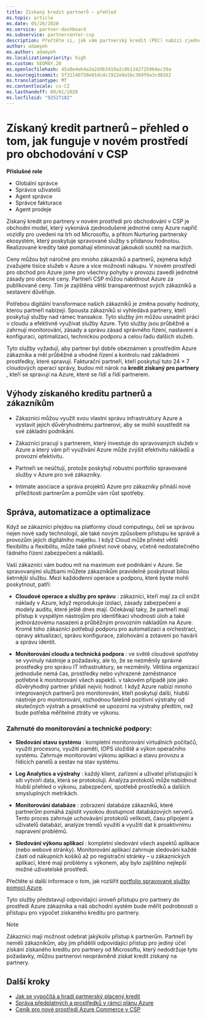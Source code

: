 ```yaml
---
title: Získaný kredit partnerů – přehled
ms.topic: article
ms.date: 05/26/2020
ms.service: partner-dashboard
ms.subservice: partnercenter-csp
description: Přečtěte si, jak vám partnerský kredit (PEC) nabízí zjednodušené ceny Azure, poskytuje spravované služby s přidanou hodnotou a pomáhá eliminovat soutěž na maržích.
author: adamyeh
ms.author: adamyeh
ms.localizationpriority: high
ms.custom: SEOMAY.20
ms.openlocfilehash: 45a9e4eb4a2e2ddb3419a2c8b1342725964ec39a
ms.sourcegitcommit: 5f31146f50e01dc4c1922e0a5bc369f0a3cd8162
ms.translationtype: MT
ms.contentlocale: cs-CZ
ms.lasthandoff: 09/01/2020
ms.locfileid: "92527182"
---
```

# <a name="partner-earned-credit---an-overview-of-how-it-works-in-the-new-commerce-experience-in-csp"></a>Získaný kredit partnerů – přehled o tom, jak funguje v novém prostředí pro obchodování v CSP

**Příslušné role**

- Globální správce
- Správce uživatelů
- Agent správce
- Správce fakturace
- Agent prodeje

Získaný kredit pro partnery v novém prostředí pro obchodování v CSP je obchodní model, který vykonává zjednodušené jednotné ceny Azure napříč vozidly pro uvedení na trh od Microsoftu, a přitom Nurturing partnerský ekosystém, který poskytuje spravované služby s přidanou hodnotou. Realizované kredity také pomáhají eliminovat jakoukoli soutěž na maržích.

Ceny můžou být náročné pro mnoho zákazníků a partnerů, zejména když zvažujete tisíce služeb v Azure a více možností nákupu. V novém prostředí pro obchod pro Azure jsme pro všechny pohyby v provozu zavedli jednotné zásady pro obecné ceny. Partneři CSP můžou nabídnout Azure za publikované ceny. Tím je zajištěna větší transparentnost svých zákazníků a sestavení důvěřuje.

Potřebou digitální transformace našich zákazníků je změna povahy hodnoty, kterou partneři nabízejí. Spousta zákazníků si vyhledává partnery, kteří poskytují služby nad rámec transakce. Tyto služby jim můžou usnadnit práci v cloudu a efektivně využívat služby Azure. Tyto služby jsou průběžně a zahrnují monitorování, zásady a správu zásad správného řízení, nastavení a konfiguraci, optimalizaci, technickou podporu a celou řadu dalších služeb. 

Tyto služby vyžadují, aby partner byl dobře obeznámen s prostředím Azure zákazníka a měl průběžné a vhodné řízení a kontrolu nad základními prostředky, které spravují. Fakturační partneři, kteří poskytují tuto 24 × 7 cloudových operací správy, budou mít nárok na **kredit získaný pro partnery** , kteří se spravují na Azure, které se řídí a řídí partnerem.


## <a name="benefits-of-the-partner-earned-credit-for-partners-and-customers"></a>Výhody získaného kreditu partnerů a zákazníkům

- Zákazníci můžou využít svou vlastní správu infrastruktury Azure a vystavit jejich důvěryhodnému partnerovi, aby se mohli soustředit na své základní podnikání.

- Zákazníci pracují s partnerem, který investuje do spravovaných služeb v Azure a který vám při využívání Azure může zvýšit efektivitu nákladů a provozní efektivitu.

- Partneři se neúčtují, protože poskytují robustní portfolio spravované služby v Azure pro své zákazníky.  

- Intimate asociace a správa projektů Azure pro zákazníky přináší nové příležitosti partnerům a pomůže vám růst spotřeby. 

## <a name="manage-automate-and-optimize"></a>Správa, automatizace a optimalizace

Když se zákazníci přejdou na platformy cloud computingu, čelí se správou nejen nové sady technologií, ale také novým způsobem přístupu ke správě a provozům jejich digitálního majetku. I když Cloud může přinést větší flexibilitu a flexibilitu, může také přinést nové obavy, včetně nedostatečného řádného řízení zabezpečení a nákladů. 

Vaši zákazníci vám budou mít na maximum své podnikání v Azure. Se spravovanými službami můžete zákazníkům pravidelně poskytovat bílou šetrnější službu. Mezi každodenní operace a podporu, které byste mohli poskytnout, patří:

- **Cloudové operace a služby pro správu** : zákazníci, kteří mají za cíl snížit náklady v Azure, když reprodukuje izolaci, zásady zabezpečení a modely auditu, které ještě dnes mají. Očekávají taky, že partneři mají přístup k vyspělým nástrojům pro identifikaci vhodnosti úloh a také jednorázovému nasazení a průběžným provozním nákladům na Azure. Kromě toho zákazníci potřebují podporu pro automatizaci a orchestraci, opravy aktualizací, správu konfigurace, zálohování a zotavení po havárii a správu identit. 

- **Monitorování cloudu a technická podpora** : ve světě cloudové spotřeby se vyvinuly nástroje a požadavky, ale to, že se nezměnily správné prostředky pro správu IT infrastruktury, se nezměnily. Většina organizací jednoduše nemá čas, prostředky nebo vyhrazené zaměstnance potřebné k monitorování všech aspektů. v takovém případě jste jako důvěryhodný partner přidali nejvíc hodnot. I když Azure nabízí mnoho integrovaných partnerů pro monitorování, kteří poskytují další, hlubší nástroje pro monitorování, rozhodnou falešně pozitivní výstrahy od skutečných výstrah a proaktivně se upozorní na výstrahy předtím, než bude potřeba měřitelné ztráty ve výkonu. 


### <a name="included-in-monitoring-and-technical-support"></a>Zahrnuté do monitorování a technické podpory:

- **Sledování stavu systému** : kompletní monitorování virtuálních počítačů, využití procesoru, využití paměti, IOPS úložiště a výkon operačního systému. Zahrnuje monitorování výkonu aplikací a stavu provozu a řídicích panelů a sestav na stav systému.

- **Log Analytics a výstrahy** : každý klient, zařízení a uživatel přistupující k síti vytvoří data, která se protokolují. Analýza protokolů může nabídnout hlubší přehled o výkonu, zabezpečení, spotřebě prostředků a dalších smysluplných metrikách.

- **Monitorování databáze** : zobrazení databáze zákazníků, které partnerům pomáhá zajistit vysokou dostupnost databázových serverů. Tento proces zahrnuje uchovávání protokolů velikosti, času připojení a uživatelů databází, analýze trendů využití a využití dat k proaktivnímu napravení problémů.

- **Sledování výkonu aplikací** : kompletní sledování všech aspektů aplikace (nebo webové stránky). Monitorování aplikací zahrnuje sledování každé části od nákupních košíků až po registrační stránky – u zákaznických aplikací, které mají problémy s výkonem, aby bylo zajištěno nejlepší možné uživatelské prostředí.

Přečtěte si další informace o tom, jak rozšířit [portfolio spravované služby pomocí Azure](https://partner.microsoft.com/campaigns/cloud-playbooks-thank-you).

Tyto služby představují odpovídající úroveň přístupu pro partnery do prostředí Azure zákazníka a náš obchodní systém bude měřit podrobnosti o přístupu pro výpočet získaného kreditu pro partnery.  

>[!Note]
>Zákazníci mají možnost odebrat jakýkoliv přístup k partnerům. Partneři by neměli zákazníkům, aby jim přidělili odpovídající přístup pro jediný účel získání získaného kreditu pro partnery od Microsoftu, který nedodržuje tyto požadavky, můžou partnerovi neoprávněně získat kredit získaný na partnery.

## <a name="next-steps"></a>Další kroky

- [Jak se vypočítá a hradí partnerský placený kredit](partner-earned-credit-explanation.md)
- [Správa předplatných a prostředků v rámci plánu Azure](azure-plan-manage.md)
- [Ceník pro nové prostředí Azure Commerce v CSP](azure-plan-price-list.md)